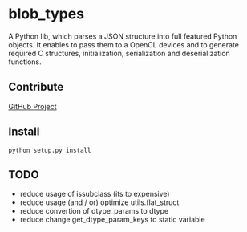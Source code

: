 blob_types
==========

A Python lib, which parses a JSON structure into full featured Python objects.
It enables to pass them to a OpenCL devices and to generate required C structures, initialization, serialization and deserialization functions.

Contribute
----------

[GitHub Project](https://github.com/abbgrade/blob_types)

Install
-------

	python setup.py install 

TODO
----

 - reduce usage of issubclass (its to expensive)
 - reduce usage (and / or) optimize utils.flat_struct
 - reduce convertion of dtype_params to dtype
 - reduce change get_dtype_param_keys to static variable

